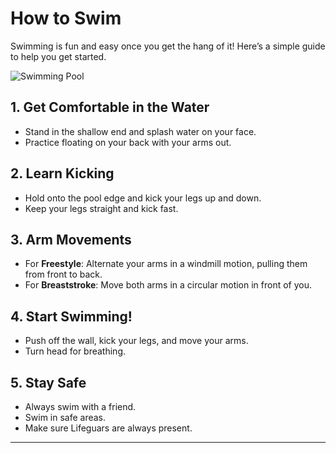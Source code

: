 # How to Swim 

Swimming is fun and easy once you get the hang of it! Here’s a simple guide to help you get started.

![Swimming Pool](https://images.unsplash.com/photo-1566230555350-59683b1d16e0?q=80&w=1828&auto=format&fit=crop&ixlib=rb-4.0.3&ixid=M3wxMjA3fDB8MHxwaG90by1wYWdlfHx8fGVufDB8fHx8fA%3D%3D)

## 1. Get Comfortable in the Water

- Stand in the shallow end and splash water on your face.
- Practice floating on your back with your arms out.

## 2. Learn Kicking

- Hold onto the pool edge and kick your legs up and down.
- Keep your legs straight and kick fast.

## 3. Arm Movements

- For **Freestyle**: Alternate your arms in a windmill motion, pulling them from front to back.
- For **Breaststroke**: Move both arms in a circular motion in front of you.


## 4. Start Swimming!

- Push off the wall, kick your legs, and move your arms.
- Turn head for breathing.

## 5. Stay Safe

- Always swim with a friend.
- Swim in safe areas.
- Make sure Lifeguars are always present.

---

